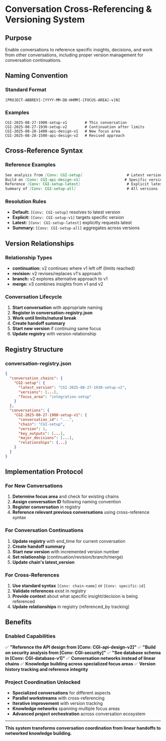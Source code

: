 # Conversation Cross-Referencing & Versioning System

## Purpose
Enable conversations to reference specific insights, decisions, and work from other conversations, including proper version management for conversation continuations.

## Naming Convention

### Standard Format
```
[PROJECT-ABBREV]-[YYYY-MM-DD-HHMM]-[FOCUS-AREA]-v[N]
```

### Examples
```
CGI-2025-08-27-1900-setup-v1        # This conversation
CGI-2025-08-27-1930-setup-v2        # Continuation after limits
CGI-2025-08-28-1400-api-design-v1   # New focus area
CGI-2025-08-28-1500-api-design-v2   # Revised approach
```

## Cross-Reference Syntax

### Reference Examples
```markdown
See analysis from [Conv: CGI-setup]                    # Latest version
Build on [Conv: CGI-api-design-v1]                    # Specific version  
Reference [Conv: CGI-setup-latest]                     # Explicit latest
Summary of [Conv: CGI-setup-all]                       # All versions
```

### Resolution Rules
- **Default:** `[Conv: CGI-setup]` resolves to latest version
- **Explicit:** `[Conv: CGI-setup-v1]` targets specific version
- **Latest:** `[Conv: CGI-setup-latest]` explicitly requests latest
- **Summary:** `[Conv: CGI-setup-all]` aggregates across versions

## Version Relationships

### Relationship Types
- **continuation:** v2 continues where v1 left off (limits reached)
- **revision:** v2 revises/replaces v1's approach  
- **branch:** v2 explores alternative approach to v1
- **merge:** v3 combines insights from v1 and v2

### Conversation Lifecycle
1. **Start conversation** with appropriate naming
2. **Register in conversation-registry.json**
3. **Work until limits/natural break**
4. **Create handoff summary**
5. **Start new version** if continuing same focus
6. **Update registry** with version relationship

## Registry Structure

### conversation-registry.json
```json
{
  "conversation_chains": {
    "CGI-setup": {
      "latest_version": "CGI-2025-08-27-1930-setup-v2",
      "versions": [...],
      "focus_area": "integration-setup"
    }
  },
  "conversations": {
    "CGI-2025-08-27-1900-setup-v1": {
      "conversation_id": "...",
      "chain": "CGI-setup", 
      "version": 1,
      "key_outputs": [...],
      "major_decisions": [...],
      "relationships": {...}
    }
  }
}
```

## Implementation Protocol

### For New Conversations
1. **Determine focus area** and check for existing chains
2. **Assign conversation ID** following naming convention
3. **Register conversation** in registry
4. **Reference relevant previous conversations** using cross-reference syntax

### For Conversation Continuations  
1. **Update registry** with end_time for current conversation
2. **Create handoff summary**
3. **Start new version** with incremented version number
4. **Set relationship** (continuation/revision/branch/merge)
5. **Update chain's latest_version**

### For Cross-References
1. **Use standard syntax** `[Conv: chain-name]` or `[Conv: specific-id]`
2. **Validate references** exist in registry
3. **Provide context** about what specific insight/decision is being referenced
4. **Update relationships** in registry (referenced_by tracking)

## Benefits

### Enabled Capabilities
✅ **"Reference the API design from [Conv: CGI-api-design-v2]"**
✅ **"Build on security analysis from [Conv: CGI-security]"** 
✅ **"See database schema in [Conv: CGI-database-v1]"**
✅ **Conversation networks instead of linear chains**
✅ **Knowledge building across specialized focus areas**
✅ **Version history tracking and reference integrity**

### Project Coordination Unlocked
- **Specialized conversations** for different aspects
- **Parallel workstreams** with cross-referencing
- **Iterative improvement** with version tracking
- **Knowledge networks** spanning multiple focus areas
- **Advanced project orchestration** across conversation ecosystem

---

**This system transforms conversation coordination from linear handoffs to networked knowledge building.**